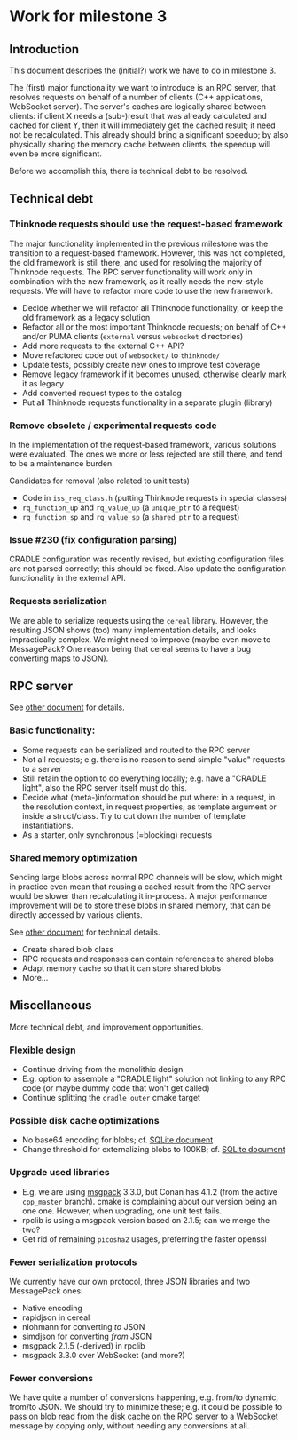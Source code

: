# Work for milestone 3

## Introduction
This document describes the (initial?) work we have to do in milestone 3.

The (first) major functionality we want to introduce is an RPC server, that
resolves requests on behalf of a number of clients (C++ applications, WebSocket server).
The server's caches are logically shared between clients: if client X needs a (sub-)result
that was already calculated and cached for client Y, then it will immediately get
the cached result; it need not be recalculated. This already should bring a significant
speedup; by also physically sharing the memory cache between clients, the speedup
will even be more significant.

Before we accomplish this, there is technical debt to be resolved.


## Technical debt
### Thinknode requests should use the request-based framework
The major functionality
implemented in the previous milestone was the transition to a request-based framework.
However, this was not completed, the old framework is still there, and used for resolving
the majority of Thinknode requests. The RPC server functionality will work only in
combination with the new framework, as it really needs the new-style requests. We will
have to refactor more code to use the new framework.

- Decide whether we will refactor all Thinknode functionality, or keep the old framework
  as a legacy solution
- Refactor all or the most important Thinknode requests; on behalf of C++ and/or PUMA
  clients (`external` versus `websocket` directories)
- Add more requests to the external C++ API?
- Move refactored code out of `websocket/` to `thinknode/`
- Update tests, possibly create new ones to improve test coverage
- Remove legacy framework if it becomes unused, otherwise clearly mark it as legacy
- Add converted request types to the catalog
- Put all Thinknode requests functionality in a separate plugin (library)


### Remove obsolete / experimental requests code
In the implementation of the request-based framework, various solutions were evaluated.
The ones we more or less rejected are still there, and tend to be a maintenance burden.

Candidates for removal (also related to unit tests)
- Code in `iss_req_class.h` (putting Thinknode requests in special classes)
- `rq_function_up` and `rq_value_up` (a `unique_ptr` to a request)
- `rq_function_sp` and `rq_value_sp` (a `shared_ptr` to a request)

### Issue #230 (fix configuration parsing)
CRADLE configuration was recently revised, but existing configuration files are not parsed
correctly; this should be fixed. Also update the configuration functionality in the
external API.

### Requests serialization
We are able to serialize requests using the `cereal` library. However, the resulting
JSON shows (too) many implementation details, and looks impractically complex.
We might need to improve (maybe even move to MessagePack? One reason being that
cereal seems to have a bug converting maps to JSON).


## RPC server
See [other document](rpc_server.md) for details.

### Basic functionality:
- Some requests can be serialized and routed to the RPC server
- Not all requests; e.g. there is no reason to send simple "value" requests to a server
- Still retain the option to do everything locally; e.g. have a "CRADLE light",
  also the RPC server itself must do this.
- Decide what (meta-)information should be put where: in a request, in the resolution context,
  in request properties; as template argument or inside a struct/class.
  Try to cut down the number of template instantiations.
- As a starter, only synchronous (=blocking) requests

### Shared memory optimization
Sending large blobs across normal RPC channels will be slow, which might in practice
even mean that reusing a cached result from the RPC server would be slower than
recalculating it in-process. A major performance improvement will be to store
these blobs in shared memory, that can be directly accessed by various clients.

See [other document](shared_memory.md) for technical details.

- Create shared blob class
- RPC requests and responses can contain references to shared blobs
- Adapt memory cache so that it can store shared blobs
- More...


## Miscellaneous
More technical debt, and improvement opportunities.

### Flexible design
- Continue driving from the monolithic design
- E.g. option to assemble a "CRADLE light" solution not linking to any RPC code
  (or maybe dummy code that won't get called)
- Continue splitting the `cradle_outer` cmake target

### Possible disk cache optimizations
- No base64 encoding for blobs;
  cf. [SQLite document](https://sqlite.org/fasterthanfs.html)
- Change threshold for externalizing blobs to 100KB;
  cf. [SQLite document](https://sqlite.org/intern-v-extern-blob.html)

### Upgrade used libraries
- E.g. we are using [msgpack](https://github.com/msgpack/msgpack-c) 3.3.0, but Conan has 4.1.2
  (from the active `cpp_master` branch). cmake is complaining about our version being an one one.
  However, when upgrading, one unit test fails.
- rpclib is using a msgpack version based on 2.1.5; can we merge the two?
- Get rid of remaining `picosha2` usages, preferring the faster openssl

### Fewer serialization protocols
We currently have our own protocol, three JSON libraries and two MessagePack ones:
- Native encoding
- rapidjson in cereal
- nlohmann for converting _to_ JSON
- simdjson for converting _from_ JSON
- msgpack 2.1.5 (-derived) in rpclib
- msgpack 3.3.0 over WebSocket (and more?)

### Fewer conversions
We have quite a number of conversions happening, e.g. from/to dynamic, from/to JSON.
We should try to minimize these; e.g. it could be possible to pass on blob read from
the disk cache on the RPC server to a WebSocket message by copying only, without
needing any conversions at all.
